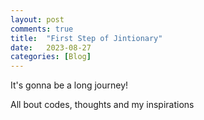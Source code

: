 ```yaml
---
layout: post
comments: true
title:  "First Step of Jintionary"
date:   2023-08-27 
categories: [Blog]
---
```



It's gonna be a long journey! 

All bout codes, thoughts and my inspirations 

